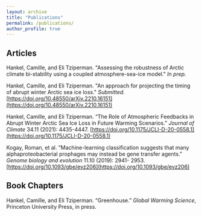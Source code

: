```yaml
---
layout: archive
title: "Publications"
permalink: /publications/
author_profile: true
---
```


## Articles
Hankel, Camille, and Eli Tziperman. "Assessing the robustness of Arctic climate bi-stability using a coupled atmosphere-sea-ice model." *In prep.*


Hankel, Camille, and Eli Tziperman. "An approach for projecting the timing of abrupt winter Arctic sea ice loss." *Submitted.* [https://doi.org/10.48550/arXiv.2210.16151](https://doi.org/10.48550/arXiv.2210.16151)

Hankel, Camille, and Eli Tziperman. “The Role of Atmospheric Feedbacks in Abrupt Winter Arctic Sea Ice Loss in Future Warming Scenarios.” *Journal of Climate* 34.11 (2021): 4435-4447. [https://doi.org/10.1175/JCLI-D-20-0558.1](https://doi.org/10.1175/JCLI-D-20-0558.1)

Kogay, Roman, et al. ”Machine-learning classification suggests that many alphaproteobacterial prophages may instead be gene transfer agents.” *Genome biology and evolution* 11.10 (2019): 2941- 2953. [https://doi.org/10.1093/gbe/evz206](https://doi.org/10.1093/gbe/evz206)


## Book Chapters

Hankel, Camille, and Eli Tziperman. “Greenhouse.” *Global Warming Science*, Princeton University Press, in press.
